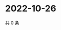 # 2022-10-26

共 0 条

<!-- BEGIN WEIBO -->
<!-- 最后更新时间 Wed Oct 26 2022 06:20:08 GMT+0800 (China Standard Time) -->

<!-- END WEIBO -->

